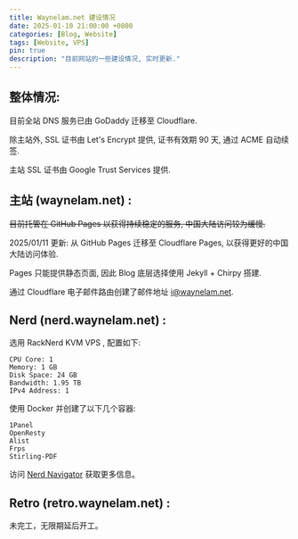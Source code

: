 ```yaml
---
title: Waynelam.net 建设情况
date: 2025-01-10 21:00:00 +0800
categories: [Blog, Website]
tags: [Website, VPS]
pin: true
description: "目前网站的一些建设情况, 实时更新."
---
```

## 整体情况:

目前全站 DNS 服务已由 GoDaddy 迁移至 Cloudflare.

除主站外, SSL 证书由 Let's Encrypt 提供, 证书有效期 90 天, 通过 ACME 自动续签.

主站 SSL 证书由 Google Trust Services 提供.



## 主站 (waynelam.net) :

~~目前托管在 GitHub Pages 以获得持续稳定的服务, 中国大陆访问较为缓慢.~~

2025/01/11 更新: 从 GitHub Pages 迁移至 Cloudflare Pages, 以获得更好的中国大陆访问体验.

Pages 只能提供静态页面, 因此 Blog 底层选择使用 Jekyll + Chirpy 搭建.

通过 Cloudflare 电子邮件路由创建了邮件地址  i@waynelam.net.



## Nerd (nerd.waynelam.net) :

选用 RackNerd KVM VPS , 配置如下:

```
CPU Core: 1
Memory: 1 GB
Disk Space: 24 GB
Bandwidth: 1.95 TB
IPv4 Address: 1
```

使用 Docker 并创建了以下几个容器:

```
1Panel
OpenResty
Alist
Frps
Stirling-PDF
```

访问 [Nerd Navigator](https://nerd.waynelam.net/) 获取更多信息。



## Retro (retro.waynelam.net) :

未完工，无限期延后开工。
